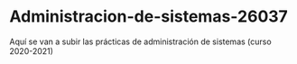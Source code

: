 # Administracion-de-sistemas-26037
Aquí se van a subir las prácticas de administración de sistemas (curso 2020-2021)
